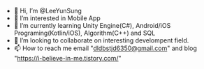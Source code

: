 - 👋 Hi, I’m @LeeYunSung
- 👀 I’m interested in Mobile App
- 🌱 I’m currently learning Unity Engine(C#), Android/iOS Programing(Kotlin/iOS), Algorithm(C++) and SQL
- 💞️ I’m looking to collaborate on interesting develompent field.
- 📫 How to reach me email "dldbstjd6350@gmail.com" and blog "https://i-believe-in-me.tistory.com/"
